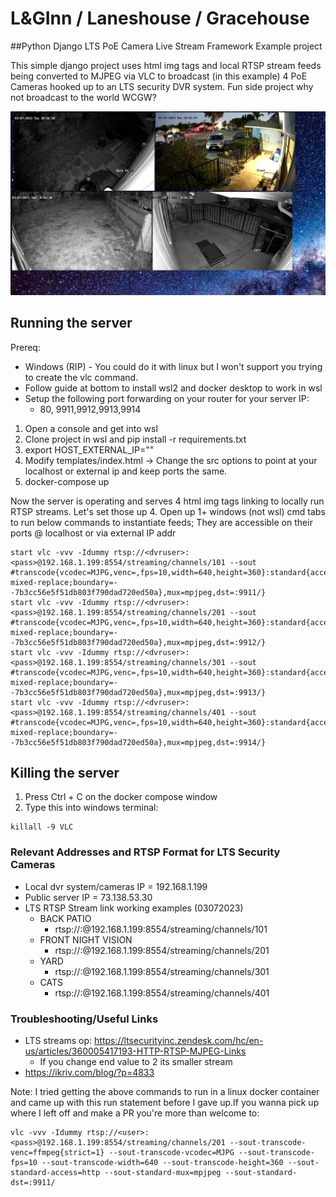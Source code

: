 # L&GInn / Laneshouse / Gracehouse

##Python Django LTS PoE Camera Live Stream Framework Example project

This simple django project uses html img tags and local RTSP stream feeds being converted to MJPEG via VLC to broadcast (in this example) 4 PoE Cameras hooked up to an LTS security DVR system. Fun side project why not broadcast to the world WCGW?

![alt text](https://github.com/sightama/laneshouse/blob/main/laneshouse/static/images/example.jpg?raw=true)



## Running the server
Prereq:
  - Windows (RIP) - You could do it with linux but I won't support you trying to create the vlc command.
  - Follow guide at bottom to install wsl2 and docker desktop to work in wsl
  - Setup the following port forwarding on your router for your server IP:
    - 80, 9911,9912,9913,9914

1. Open a console and get into wsl
2. Clone project in wsl and pip install -r requirements.txt
3. export HOST_EXTERNAL_IP="<external-ip-here>"
4. Modify templates/index.html -> Change the src options to point at your localhost or external ip and keep ports the same.
5. docker-compose up

Now the server is operating and serves 4 html img tags linking to locally run RTSP streams. Let's set those up
4. Open up 1+ windows (not wsl) cmd tabs to run below commands to instantiate feeds; They are accessible on their ports @ localhost or via external IP addr
```
start vlc -vvv -Idummy rtsp://<dvruser>:<pass>@192.168.1.199:8554/streaming/channels/101 --sout #transcode{vcodec=MJPG,venc=,fps=10,width=640,height=360}:standard{access=http{mime=multipart/x-mixed-replace;boundary=--7b3cc56e5f51db803f790dad720ed50a},mux=mpjpeg,dst=:9911/}
start vlc -vvv -Idummy rtsp://<dvruser>:<pass>@192.168.1.199:8554/streaming/channels/201 --sout #transcode{vcodec=MJPG,venc=,fps=10,width=640,height=360}:standard{access=http{mime=multipart/x-mixed-replace;boundary=--7b3cc56e5f51db803f790dad720ed50a},mux=mpjpeg,dst=:9912/}
start vlc -vvv -Idummy rtsp://<dvruser>:<pass>@192.168.1.199:8554/streaming/channels/301 --sout #transcode{vcodec=MJPG,venc=,fps=10,width=640,height=360}:standard{access=http{mime=multipart/x-mixed-replace;boundary=--7b3cc56e5f51db803f790dad720ed50a},mux=mpjpeg,dst=:9913/}
start vlc -vvv -Idummy rtsp://<dvruser>:<pass>@192.168.1.199:8554/streaming/channels/401 --sout #transcode{vcodec=MJPG,venc=,fps=10,width=640,height=360}:standard{access=http{mime=multipart/x-mixed-replace;boundary=--7b3cc56e5f51db803f790dad720ed50a},mux=mpjpeg,dst=:9914/}
```

## Killing the server
1. Press Ctrl + C on the docker compose window
2. Type this into windows terminal:
```
killall -9 VLC
```

### Relevant Addresses and RTSP Format for LTS Security Cameras
  - Local dvr system/cameras IP = 192.168.1.199
  - Public server IP = 73.138.53.30
  - LTS RTSP Stream link working examples (03072023)
    - BACK PATIO
      - rtsp://<user>:<pass>@192.168.1.199:8554/streaming/channels/101
    - FRONT NIGHT VISION
      - rtsp://<user>:<pass>@192.168.1.199:8554/streaming/channels/201
    - YARD
      - rtsp://<user>:<pass>@192.168.1.199:8554/streaming/channels/301
    - CATS
      - rtsp://<user>:<pass>@192.168.1.199:8554/streaming/channels/401

### Troubleshooting/Useful Links
  - LTS streams op: https://ltsecurityinc.zendesk.com/hc/en-us/articles/360005417193-HTTP-RTSP-MJPEG-Links
    - If you change end value to 2 its smaller stream
  - https://ikriv.com/blog/?p=4833

Note: I tried getting the above commands to run in a linux docker container and came up with this run statement before I gave up.If you wanna pick up where I left off and make a PR you're more than welcome to:
```
vlc -vvv -Idummy rtsp://<user>:<pass>@192.168.1.199:8554/streaming/channels/201 --sout-transcode-venc=ffmpeg{strict=1} --sout-transcode-vcodec=MJPG --sout-transcode-fps=10 --sout-transcode-width=640 --sout-transcode-height=360 --sout-standard-access=http --sout-standard-mux=mpjpeg --sout-standard-dst=:9911/
```